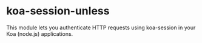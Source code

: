 # koa-session-unless
This module lets you authenticate HTTP requests using koa-session in your Koa (node.js) applications.
